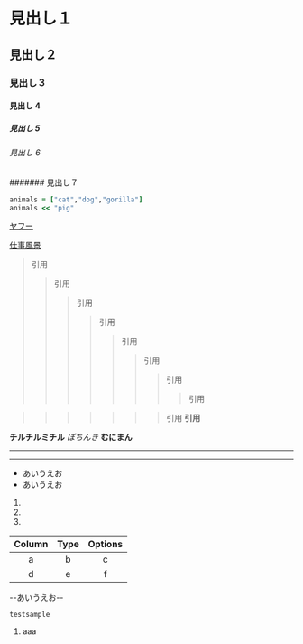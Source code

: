 # 見出し１

## 見出し２

### 見出し３

#### 見出し 4

##### 見出し 5

###### 見出し 6

####### 見出し７

```ruby
animals = ["cat","dog","gorilla"]
animals << "pig"
```

[ヤフー](yahoo.co.jp)

[仕事風景](01.jpg)

> 引用
>
> > 引用
> >
> > > 引用
> > >
> > > > 引用
> > > >
> > > > > 引用
> > > > >
> > > > > > 引用
> > > > > >
> > > > > > > 引用
> > > > > > >
> > > > > > > > 引用

> > > > > > > 引用
> > > > > > > **引用**

**チルチルミチル**
_ぽちんき_
**むにまん**

---

---

- あいうえお
- あいうえお

1.
2.
3.

| Column | Type | Options |
| :----: | :--: | :-----: |
|   a    |  b   |    c    |
|   d    |  e   |    f    |

--あいうえお--

`testsample`

1. aaa
